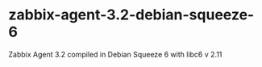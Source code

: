 # zabbix-agent-3.2-debian-squeeze-6
Zabbix Agent 3.2 compiled in Debian Squeeze 6 with libc6 v 2.11
